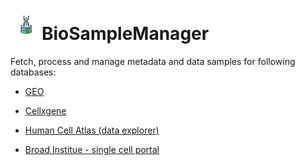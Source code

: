 

# ![Logo](resources/logo_transparent.png)BioSampleManager
Fetch, process and manage metadata and data samples for following databases: 
- [GEO](https://www.ncbi.nlm.nih.gov/geo/)

- [Cellxgene](https://cellxgene.cziscience.com/datasets)

- [Human Cell Atlas (data explorer)](https://explore.data.humancellatlas.org/projects)

- [Broad Institue - single cell portal](https://singlecell.broadinstitute.org/single_cell)

  
